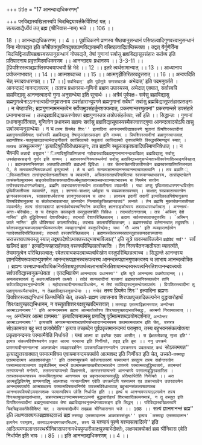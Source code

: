 +++
title = "17 आनन्दाद्यधिकरणम्"

+++
परविद्यास्वखिलास्वपि चिदचिद्व्यावर्तकैर्विशिष्टं यत् ।  
सत्यत्वाद्यैर्ध्येयं तत् ब्रह्म (श्रीनिवास-नाम) भजे ।। 106 ।।  
  
18 ।। आनन्दाद्यधिकरणम् ।। 4 ।। पूर्वाधिकरणे प्राणस्य श्रैष्ठ्यानुसन्धानं पसिष्ठत्वादिगुणवत्त्वानुसन्धानं विना नोपपद्यत इति कौषीतक्युपनिषदुक्तप्राणविद्यायामपि वसिष्ठत्वादिप्राप्तिरूक्ता । तद्वत् यैर्गुणैर्विना चिदचिद्विजातीयब्रह्मस्वरूपानुसन्धानं नोपपद्यते, तेषां गुणानां सर्वासु ब्रह्मविद्यासूपसंहारः कर्तव्य इति प्रतिपादनाय प्रवृत्तमिदमधिकरणम ।। आनन्दादयः प्रधानस्य ।। 3-3-11 ।। [प्रियशिरस्त्वाद्यप्राप्तिरुपचयापचयौ हि भेदे ।। 12 ।। इतरे त्वर्थसामान्यात् ।। 13 ।। आध्यानाय प्रयोजनाभावात् ।। 14 ।। आत्मशब्दाच्च ।। 15 ।। आत्मगृहीतिरितरवदुत्तरात् ।। 16 ।। अन्वयदिति चेत् स्यादवधारणात् ।। 17 ।।] `सर्वाभेदात्' इति पूर्वसूत्रे समासघटकं `अभेदात्' इति पदमनुवर्तते । आनन्दपदं नानन्दत्वपरम् । ततश्च प्रधानस्च-गुणिनो ब्रह्मण उपास्यस्य, अभेदात् एक्यात्, सर्वास्वपि ब्रह्मविद्यासु आनन्दत्वादयो गुणा अनुसन्धेया इति सूत्रार्थः ।। अत्रैवं पूर्वपक्षः- सर्वसु ब्रह्मविद्यासु ब्रह्मगुणत्वेनाऽऽनन्दत्वादीनामुपासनाय उपसंहाराभ्युपगमे ब्रह्मगुणानां सर्वेषां" सर्वासु ब्रह्मविद्यासूपसंहारप्रसङ्गः । न चेष्टापत्तिः; ब्रह्मगुणानामनन्तत्वेन सर्वेषामुपसंहर्तुमशक्यत्वात्, प्रकरणान्तरश्रुतानां" प्रकरणान्तरे उपसंहारे प्रमाणाभावाच्च । तत्तद्ब्रह्मविद्याप्रकरणोक्ता ब्रह्मगुणास्तत्र तत्रोपसंहर्तव्याः, सर्वे इति ।। सिद्धान्तः । गुणानां प्रधानानुपर्तित्वात्, गुणित्वेन प्रधानस्य ब्रह्मणः सर्वासु ब्रह्मविद्यासूपास्यस्यैकत्वात्तद्गुणा आनन्दत्वादयोऽपि तासु सर्वास्वप्यनुसन्धेयाः । न च ``तस्य प्रियमेव शिरः'' इत्यादिना आनन्दमयविद्याप्रकरणे श्रुतानां प्रियशिरस्त्वादीनां ब्रह्मगुणत्वाविशेषात् सर्वास्वपि ब्रह्मविद्यासु तेषामुपसंहारप्रसङ्ग इति वाच्यम् । प्रियशिरस्त्वादीनां ब्रह्मगुणत्वाभावात् ब्रह्मणश्शिरः-पक्षपुच्छाद्यवयवभेदाङ्गीकारे क्वाचिदवयवे स्थूलत्वं क्वचिदवयवे कृशत्वमिति विरुद्धपरिमाणद्वयं स्यात् । ततश्च ``अस्थूलमनणु'' इत्यादिश्रुतिविरोधप्रसङ्गः, तत्र ब्रह्मणि स्थूलत्वकृशत्वादिपरिमाणनिषेधात् ।। न चैवमपि ``अन्नादो वसुदान'' ित्यादिश्रुतिप्रतिपन्नानां पहोदारत्वादिब्रह्मगुणानामानन्दत्वादिवत् ब्रह्मविद्यासु सर्वासु उपसंहारप्रसङ्गो दुर्वार इति वाच्यम् । ब्रह्मस्वरूपनिरूपकधर्मणां सर्वासु ब्रह्मविद्यास्वनुसन्धेयतास्वीकारेणातिप्रसङ्गविरहात् ।। ब्रह्मस्वरूपनिरूपका अतथाविधाश्चेति ब्रह्मधर्मा द्विविधाः । तत्र चेतनाचेतनविजातीयत्वेन ब्रह्मस्वरूपप्रतिपत्तिजनका ये, ते तत्स्वरूपनिरूपकधर्मा इत्युच्यन्ते । ते च धर्माः सत्यत्वज्ञानत्वानन्तत्वानन्दत्वामलत्वानि ।। तत्र ब्रह्मणि ्चिज्जातीयता तत्संसृष्टचेतनजातीयता च व्यावर्त्यते, अचितस्सततपरिणामितया स्वरूपान्यथाभावस्य, तत्संसृष्टचेतने तत्संसर्गप्रयुक्तस्य सङ्कोचविकासरूपतदीयधर्मभूतज्ञानात्मकस्वभावान्यथाभावस्य च नियमेन सत्त्वेन तयोस्तदसाधारणधर्मत्वात्, ब्रह्मणि तदभावरूपसत्यत्वेन तज्जातीयता व्यावर्त्यते । यथा अप्सु पृथिव्यसाधारणगन्धविरहेण पृथिवीजातीयता व्यावर्त्यते, तद्वत् । ज्ञानत्वं-साक्षात् धर्मद्वारा च स्वप्रकाशत्ववत्त्वम् । साक्षात् स्वप्रकाशत्ववत्त्वेन ज्ञानस्वरूपत्वस्य, स्वप्रकाशधर्मवत्तया ज्ञानगुणकत्वस्य च लाभः । ज्ञानस्य इदानीं तदानीं इत्यादिकालपिशेषानुक्त्या विषयविशेषानुक्त्या च संकोचाभावलाभात् ज्ञानपदेन नित्यासंकुचितज्ञानवत्तवं" लभ्यते । तेन ब्रह्मणि मुक्तचेतनजातीयता व्यावर्त्यते; तस्य संसारदशायां ज्ञानसंकोचवत्त्वनियमेन कदाचित् ज्ञानसङ्कोचस्य तदसाधारमधर्मत्वात् । अनन्तत्वं-अन्तः-परिच्छेदः; स च देशकृतः कालकृतो वस्तुकृतश्चेति त्रिविधः । तदभावोऽनन्तत्वम् । तत्र `अस्मिन् देशे नास्ति' इति बुद्धिविषयत्वं देशपरिच्छेदः; तदभावो देशापरिच्छिन्नत्वम् । ब्रह्मणः सर्वव्याप्तत्वात्तदुपपत्तिः । `अस्मिन् काले नास्ति' इति धीविषयत्वं कालपरिच्छेदः; तदभावः कालापरिच्छिन्नत्वम् । ब्रह्मणस्सर्वदा वर्तमानत्वात् तदुपपत्तिः । स्वेतरवम्तुवाचकपदसमानधिकरणपदेन व्यवहारानर्हत्वं वस्तुपरिच्छेदः; यथा `गौः अश्व' इति व्यवहारानर्हत्वेन गवादेरश्वादिपरिच्छिन्नत्वं; तदभावो वस्त्वपरिच्छिन्नत्वम् । ब्रह्मणस्स्वेतरसमस्तवस्तुवाचकपदवाच्यतायाः ``चराचरव्यपाश्रयस्तु स्यात् तद्व्यपदेशोऽभाक्तस्तद्भावभावित्वात्'' इति सूत्रे व्यवस्थापितत्वेन ``ब्रह्मैवेदं सर्वं'' ``सर्वं खल्विदं ब्रह्म'' इत्यादिव्यपहारार्हत्वात् वस्त्वपरिच्छिन्नत्वोपपत्तिः । तेन नित्यचैतनजातीयता व्यावर्त्यते, तेषामणुत्वेन परिच्छिन्नत्वात्; स्वेतरवाचकपदवाच्यत्वविरहेण वस्तुपरिच्छिन्नत्वाच्च । सिद्धान्ते आनन्दस्य ज्ञानविशेषरूपत्वाभ्युपगमेन आनन्दरूपज्ञानस्वरूपत्वस्य आनन्दरूपज्ञानगुणकत्वस्य च लाभाय आनन्दत्वोक्तिः । ब्रह्मणः परमाप्राप्यत्वौपयिकनिरतिशयपुरुषार्थत्वलाभायनिरतिशयानन्दस्वरूपत्वनिरतिशयानन्दवत्त्वयोः सर्वपरविद्यास्वनुकन्धेयता । एतदभिप्रायेण ``आनन्दादयः प्रधानस्य'' इति सूत्रे आनन्दस्य प्रथमोपादानम् ।। अमलत्वस्वरूपं तु अक्षरध्यधिकरणे वक्ष्यते । तदेवं सत्यत्वादीनां पञ्चानां ब्रह्मस्वरूपनिरूपकत्वेन तानि सर्वपरविद्यास्वनुसन्धेयानि । महोदारत्वादीनामतथाविधत्वेन, न तेषां सर्वविद्यास्वनुसन्धेयताप्रसंगः । प्रियशिरस्त्वादीनां तु प्रह्मगुणत्वस्यैवाभावेन, न तेब्रह्मविद्यास्वनुसन्धेयाः ।। नन्वेवं ``तस्य प्रियमेव शिरः'' इत्यादिना ब्रह्मणः प्रियशिरस्त्वाद्यभिधानं किमर्थमिति चेत्, उच्यते-ब्रह्मण उपासनाय शिरःपक्षपुच्छादिकल्पनेन वुद्धावारोहार्थं शिरःपक्षपुच्छाद्यभिधानम्, न वस्तुतशिशरःपक्षपुच्छादिमत्तवात् । ``तस्माद्वा एतस्माद्विज्ञानमयात् अन्योन्तर आत्माऽऽनन्दमयः'' इति आनन्दमयस्य ब्रह्मण आत्मत्वोक्तेश्च शिरःपक्षपुच्छाद्यभावस्सिद्धः, आत्मनो निरवयवत्वात् ।। ननु ``अन्योन्तर आत्मा प्राणमयः'' इत्यादिष्वनात्मसु प्रणादिषु पूर्वमात्मशब्दप्रयोगदर्शनात्, ``अन्योन्तर आत्माऽऽनन्दमयः'' इत्यत्रापि अनात्मन्यात्मशब्दप्रयोगसंभवादानन्दमयस्य कथमात्मत्वलाभ इति चेत्, उत्तरत्र ``सोऽकामयत बहु स्यां प्रजायेयेति'' इत्यत्र तच्छब्देन पूर्वप्रकृतमानन्दमयं परामृश्य, तस्य बहुभवनसंकल्पोक्त्या प्रकृतानन्दमयः परमात्मैवेति निर्धायते । यथा ``आत्मा वा इदमेक एवाग्र आसीत् । स ईक्षतलोकान्नु सृजा इति'' इत्यत्र संकल्पविशेषश्रवणेन प्रकृत आत्मा परमात्मा इति निर्णीयते, तद्वत् इति ब्रूमः ।। ननु उपक्रमे प्राणमयादीनामनात्मनां आत्मशब्देन व्यवहारदर्शनेन उपक्रमाधिकरणन्यायेन उपक्रमस्य प्रबलत्वात् कथं ``सोऽकामयत'' इत्याद्युत्तरवाक्यात् परमात्मविषय एवायमानन्दमयपर्याये आत्मशब्द इति निर्णीयत इति चेत्, उच्यते-``तस्माद्वा एतस्मादात्मन आकाशस्संभूतः'' इति तस्याप्युपक्रमे सर्वजगत्कारणं परमात्मानं प्रस्तुत्य तस्य सर्वान्तरत्वेन परमात्मत्वव्यञ्जनाय प्रवृत्तेऽस्मिन् सन्दर्भे प्रथमामन्नमयाच्छरीरादन्तरत्वेन प्राणमये परमात्मत्वबुद्धिमवतार्य, तदनन्तरं तस्याप्यन्तरे मनोमये, ततस्तस्याप्यन्तरे विज्ञानमये, ततस्तस्याप्यन्तरे आनन्दमये परमात्मबुद्धिरवतारिता । ततस्तस्याप्यन्तरस्य कस्यचिदनुक्त्या आनन्दमय एव प्रकृतपरमात्मत्वपुद्धिः प्रतिष्ठापितेति निर्णीयते ।। अत आत्मबुद्धिविषयेषु प्राणमयादिषु आत्मशब्दः परमात्मविषय एवेति उपक्रमेऽपि परमात्मन एव प्रक्रान्तत्वेन उत्तरवाक्येन आनन्दमयपर्याये आत्मशब्दस्य परमात्मविषयत्वनिर्णये उपक्रमविरेधाभावात् बहुभवनसंकल्पश्रवणाच्च आनन्दमयविषयोऽयमात्मशब्दः परमात्मविषय एवेति निर्धार्यत इति ।। इत्थं च आनन्दमयस्याऽऽत्मत्वेन तस्य शिरःपक्षपुच्छाद्यसंभवात्, प्रक्रान्तस्यऽऽनन्दामयस्याऽऽत्मनो बुद्धावारोहार्थं शिरःपक्षादिकल्पनमात्रं, न तु वस्तुत इति प्रियशिरस्त्वादीनां ब्रह्मगुमत्वाभावन्न तेषां ब्रह्मविद्यास्वनुसन्धेयताप्रसङ्ग इति सिद्धम् ।। परिविद्यास्वखिलस्वपि चिदचिद्व्यावर्तकैर्विशिष्टं यत् । सत्यत्वाद्यैर्ध्येयं तद्ब्रह्म श्रीनिवासनाम भजे ।। 108 ।। ``सत्यं ज्ञानमानन्तं ब्रह्म'' इति लक्षणवाक्यगतब्रह्मशब्दवाच्यं ब्रह्म ``तस्माद्वा एतस्मादात्मन आकाशस्संभूतः'' इत्यत्र `तस्माद्वा एतस्मादात्मन' इत्यनेन परामृश्य, तस्याऽऽनन्दमयत्वमभिधाय, तस्य ``स यश्चायं पुरुषे यश्चासावादित्ये'' इति आदित्यमण्डलान्तस्स्थश्रीनिवासापरनामधेयपुण्डरीकाक्षपुरुषाभेदोक्तेः, लक्षमवाक्योक्तं ब्रह्म श्रीनिवास एवेति निर्धार्यत इति भावः ।। 85 ।। इति आनन्दाद्यधिकरणम् ।। 4 ।।